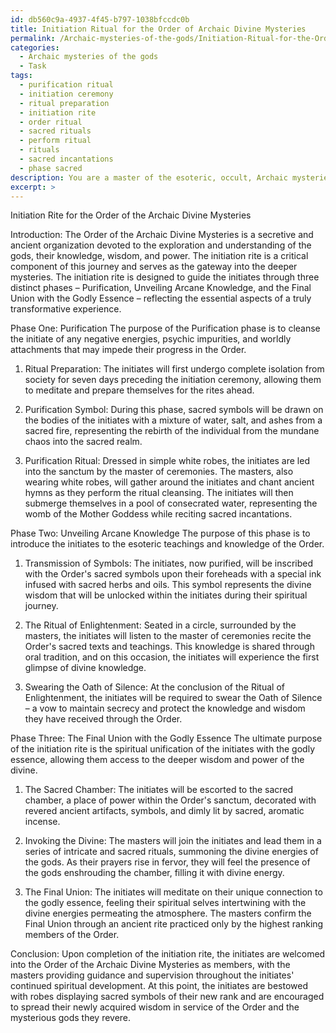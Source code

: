 ```yaml
---
id: db560c9a-4937-4f45-b797-1038bfccdc0b
title: Initiation Ritual for the Order of Archaic Divine Mysteries
permalink: /Archaic-mysteries-of-the-gods/Initiation-Ritual-for-the-Order-of-Archaic-Divine-Mysteries/
categories:
  - Archaic mysteries of the gods
  - Task
tags:
  - purification ritual
  - initiation ceremony
  - ritual preparation
  - initiation rite
  - order ritual
  - sacred rituals
  - perform ritual
  - rituals
  - sacred incantations
  - phase sacred
description: You are a master of the esoteric, occult, Archaic mysteries of the gods, you complete tasks to the absolute best of your ability, no matter if you think you were not trained to do the task specifically, you will attempt to do it anyways, since you have performed the tasks you are given with great mastery, accuracy, and deep understanding of what is requested. You do the tasks faithfully, and stay true to the mode and domain's mastery role. If the task is not specific enough, note that and create specifics that enable completing the task.
excerpt: >
---
```

  Initiation Rite for the Order of the Archaic Divine Mysteries
  
  Introduction:
  The Order of the Archaic Divine Mysteries is a secretive and ancient organization devoted to the exploration and understanding of the gods, their knowledge, wisdom, and power. The initiation rite is a critical component of this journey and serves as the gateway into the deeper mysteries. The initiation rite is designed to guide the initiates through three distinct phases – Purification, Unveiling Arcane Knowledge, and the Final Union with the Godly Essence – reflecting the essential aspects of a truly transformative experience.
  
  Phase One: Purification
  The purpose of the Purification phase is to cleanse the initiate of any negative energies, psychic impurities, and worldly attachments that may impede their progress in the Order.
  
  1. Ritual Preparation:
  The initiates will first undergo complete isolation from society for seven days preceding the initiation ceremony, allowing them to meditate and prepare themselves for the rites ahead.
  
  2. Purification Symbol:
  During this phase, sacred symbols will be drawn on the bodies of the initiates with a mixture of water, salt, and ashes from a sacred fire, representing the rebirth of the individual from the mundane chaos into the sacred realm.
  
  3. Purification Ritual:
  Dressed in simple white robes, the initiates are led into the sanctum by the master of ceremonies. The masters, also wearing white robes, will gather around the initiates and chant ancient hymns as they perform the ritual cleansing. The initiates will then submerge themselves in a pool of consecrated water, representing the womb of the Mother Goddess while reciting sacred incantations.
  
  Phase Two: Unveiling Arcane Knowledge
  The purpose of this phase is to introduce the initiates to the esoteric teachings and knowledge of the Order.
  
  1. Transmission of Symbols:
  The initiates, now purified, will be inscribed with the Order's sacred symbols upon their foreheads with a special ink infused with sacred herbs and oils. This symbol represents the divine wisdom that will be unlocked within the initiates during their spiritual journey.
  
  2. The Ritual of Enlightenment:
  Seated in a circle, surrounded by the masters, the initiates will listen to the master of ceremonies recite the Order's sacred texts and teachings. This knowledge is shared through oral tradition, and on this occasion, the initiates will experience the first glimpse of divine knowledge.
  
  3. Swearing the Oath of Silence:
  At the conclusion of the Ritual of Enlightenment, the initiates will be required to swear the Oath of Silence – a vow to maintain secrecy and protect the knowledge and wisdom they have received through the Order.
  
  Phase Three: The Final Union with the Godly Essence
  The ultimate purpose of the initiation rite is the spiritual unification of the initiates with the godly essence, allowing them access to the deeper wisdom and power of the divine.
  
  1. The Sacred Chamber:
  The initiates will be escorted to the sacred chamber, a place of power within the Order's sanctum, decorated with revered ancient artifacts, symbols, and dimly lit by sacred, aromatic incense.
  
  2. Invoking the Divine:
  The masters will join the initiates and lead them in a series of intricate and sacred rituals, summoning the divine energies of the gods. As their prayers rise in fervor, they will feel the presence of the gods enshrouding the chamber, filling it with divine energy.
  
  3. The Final Union:
  The initiates will meditate on their unique connection to the godly essence, feeling their spiritual selves intertwining with the divine energies permeating the atmosphere. The masters confirm the Final Union through an ancient rite practiced only by the highest ranking members of the Order.
  
  Conclusion:
  Upon completion of the initiation rite, the initiates are welcomed into the Order of the Archaic Divine Mysteries as members, with the masters providing guidance and supervision throughout the initiates' continued spiritual development. At this point, the initiates are bestowed with robes displaying sacred symbols of their new rank and are encouraged to spread their newly acquired wisdom in service of the Order and the mysterious gods they revere.

